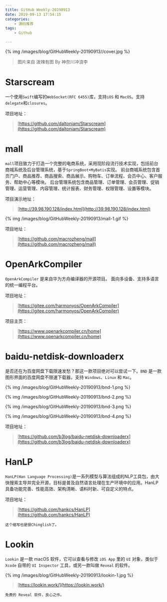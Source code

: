 ```yaml
---
title: GitHub Weekly-20190913
date: 2019-09-13 17:54:15
categories:
    - 源码推荐
tags: 
    - Github

---
```


{% img /images/blog/GitHubWeekly-20190913//cover.jpg %}

> 图片来自 泼辣有图 By 神奈川冲浪李

<!--more-->

# Starscream

一个使用`Swift`编写的`WebSocket(RFC 6455)`库，支持`iOS` 和 `MacOS`。支持`delegate`和`closures`。

项目地址：
> [https://github.com/daltoniam/Starscream](https://github.com/daltoniam/Starscream)

# mall

`mall`项目致力于打造一个完整的电商系统，采用现阶段流行技术实现，包括前台商城系统及后台管理系统，基于`SpringBoot+MyBatis`实现。 前台商城系统包含首页门户、商品推荐、商品搜索、商品展示、购物车、订单流程、会员中心、客户服务、帮助中心等模块。 后台管理系统包含商品管理、订单管理、会员管理、促销管理、运营管理、内容管理、统计报表、财务管理、权限管理、设置等模块。

项目演示地址： 
> [http://39.98.190.128/index.html](http://39.98.190.128/index.html) 

{% img /images/blog/GitHubWeekly-20190913/mall-1.gif %}

项目地址：
> [https://github.com/macrozheng/mall](https://github.com/macrozheng/mall)

# OpenArkCompiler

`OpenArkCompiler` 是来自华为方舟编译器的开源项目。
面向多设备、支持多语言的统一编程平台。

项目地址：
> [https://gitee.com/harmonyos/OpenArkCompiler](https://gitee.com/harmonyos/OpenArkCompiler)

项目主页：
> [https://www.openarkcompiler.cn/home](https://www.openarkcompiler.cn/home)

# baidu-netdisk-downloaderx

是否还在为百度网盘下载限速发愁？那这一款项目绝对可以尝试一下。`BND` 是一款图形界面的百度网盘不限速下载器，支持 `Windows`、`Linux` 和 `Mac`。

{% img /images/blog/GitHubWeekly-20190913/bnd-1.png %}

{% img /images/blog/GitHubWeekly-20190913/bnd-2.png %}

{% img /images/blog/GitHubWeekly-20190913/bnd-3.png %}

{% img /images/blog/GitHubWeekly-20190913/bnd-4.png %}

项目地址：
> [https://github.com/b3log/baidu-netdisk-downloaderx](https://github.com/b3log/baidu-netdisk-downloaderx)

# HanLP

`HanLP(Han Language Processing)`是一系列模型与算法组成的NLP工具包，由大快搜索主导并完全开源，目标是普及自然语言处理在生产环境中的应用。HanLP具备功能完善、性能高效、架构清晰、语料时新、可自定义的特点。

项目地址：
> [https://github.com/hankcs/HanLP](https://github.com/hankcs/HanLP)

```
这个缩写也是很Chinglish了。
```

# Lookin 

`Lookin` 是一款 macOS 软件，它可以查看与修改 `iOS App` 里的 `UI` 对象，类似于 `Xcode` 自带的 `UI Inspector` 工具，或另一款叫做 `Reveal` 的软件。

{% img /images/blog/GitHubWeekly-20190913/lookin-1.jpg %}

> [https://lookin.work/](https://lookin.work/)

```
免费的 Reveal 软件，良心之作。
```